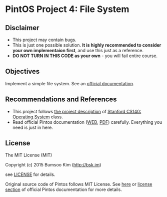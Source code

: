 PintOS Project 4: File System
==================

## Disclaimer
 - This project may contain bugs.  
 - This is just one possible solution. **It is highly recommended to consider your own implementaion first**, and use this just as a reference.  
 - **DO NOT TURN IN THIS CODE as your own** - you will fail entire course.

## Objectives
Implement a simple file system. See an [official documentation](https://web.stanford.edu/class/cs140/projects/pintos/pintos_5.html).

## Recommendations and References
- This project follows [the project description](https://web.stanford.edu/class/cs140/projects/) of [Stanford CS140: Operating System](https://web.stanford.edu/class/cs140) class.
- Read official Pintos documentation ([WEB](https://web.stanford.edu/class/cs140/projects/pintos/pintos.html), [PDF](https://web.stanford.edu/class/cs140/projects/pintos/pintos.pdf)) carefully. Everything you need is just in here.

## License
The MIT License (MIT)

Copyright (c) 2015 Bumsoo Kim (http://bsk.im)

see [LICENSE](https://github.com/bskim45/PintOS-Project-4/blob/master/LICENSE) for details.

Original source code of Pintos follows MIT License. See [here](https://github.com/bskim45/PintOS-Project-4/blob/master/LICENSE_PINTOS) or [license section](https://web.stanford.edu/class/cs140/projects/pintos/pintos_14.html) of official Pintos documentation for more details.
